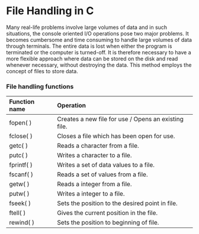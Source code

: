 # File Handling in C

Many real-life problems involve large volumes of data and in such situations, the console oriented I/O operations pose two major problems.
It becomes cumbersome and time consuming to handle large volumes of data through terminals.
The entire data is lost when either the program is terminated or the computer is turned-off.
It is therefore necessary to have a more flexible approach where data can be stored on the disk and read whenever necessary, 
without destroying the data. This method employs the concept of files to store data.

### File handling functions


| Function name | Operation |
| :----- | :-----|
| fopen( ) | Creates a new file for use / Opens an existing file.|
| fclose( ) | Closes a file which has been open for use. |
| getc( ) | Reads a character from a file. |
| putc( ) | Writes a character to a file. |
| fprintf( ) | Writes a set of data values to a file. |
| fscanf( ) | Reads a set of values from a file. |
| getw( ) | Reads a integer from a file. |
| putw( ) | Writes a integer to a file. |
| fseek( ) | Sets the position to the desired point in file. |
| ftell( ) | Gives the current position in the file. |
| rewind( ) | Sets the position to beginning of file. |